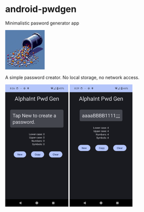 # android-pwdgen
Minimalistic pasword generator app

<img src="app/src/main/res/mipmap-xxhdpi/appicon.jpg" width=25% height=25%/>

A simple password creator. No local storage, no network access.

<img src="assets/screenshot-blank.png" width=40% height=40%/> <img src="assets/screenshot-example.png" width=40% height=40%/>
